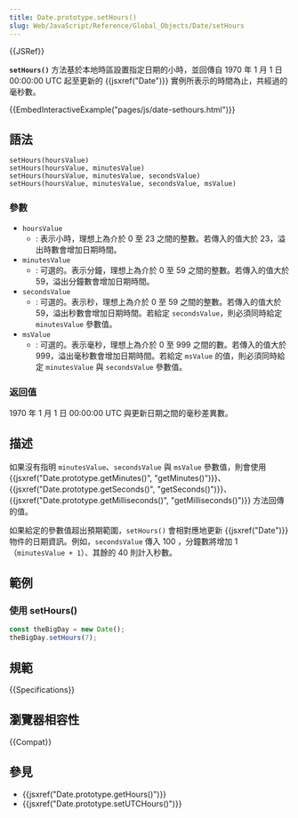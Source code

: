 ```yaml
---
title: Date.prototype.setHours()
slug: Web/JavaScript/Reference/Global_Objects/Date/setHours
---
```


{{JSRef}}

**`setHours()`** 方法基於本地時區設置指定日期的小時，並回傳自 1970 年 1 月 1 日 00:00:00 UTC 起至更新的 {{jsxref("Date")}} 實例所表示的時間為止，共經過的毫秒數。

{{EmbedInteractiveExample("pages/js/date-sethours.html")}}

## 語法

```js-nolint
setHours(hoursValue)
setHours(hoursValue, minutesValue)
setHours(hoursValue, minutesValue, secondsValue)
setHours(hoursValue, minutesValue, secondsValue, msValue)
```

### 參數

- `hoursValue`
  - : 表示小時，理想上為介於 0 至 23 之間的整數。若傳入的值大於 23，溢出時數會增加日期時間。
- `minutesValue`
  - : 可選的。表示分鐘，理想上為介於 0 至 59 之間的整數。若傳入的值大於 59，溢出分鐘數會增加日期時間。
- `secondsValue`
  - : 可選的。表示秒，理想上為介於 0 至 59 之間的整數。若傳入的值大於 59，溢出秒數會增加日期時間。若給定 `secondsValue`，則必須同時給定 `minutesValue` 參數值。
- `msValue`
  - : 可選的。表示毫秒，理想上為介於 0 至 999 之間的數。若傳入的值大於 999，溢出毫秒數會增加日期時間。若給定 `msValue` 的值，則必須同時給定 `minutesValue` 與 `secondsValue` 參數值。

### 返回值

1970 年 1 月 1 日 00:00:00 UTC 與更新日期之間的毫秒差異數。

## 描述

如果沒有指明 `minutesValue`、`secondsValue` 與 `msValue` 參數值，則會使用 {{jsxref("Date.prototype.getMinutes()", "getMinutes()")}}、{{jsxref("Date.prototype.getSeconds()", "getSeconds()")}}、{{jsxref("Date.prototype.getMilliseconds()", "getMilliseconds()")}} 方法回傳的值。

如果給定的參數值超出預期範圍，`setHours()` 會相對應地更新 {{jsxref("Date")}} 物件的日期資訊。例如，`secondsValue` 傳入 100 ，分鐘數將增加 1（`minutesValue + 1`）、其餘的 40 則計入秒數。

## 範例

### 使用 setHours()

```js
const theBigDay = new Date();
theBigDay.setHours(7);
```

## 規範

{{Specifications}}

## 瀏覽器相容性

{{Compat}}

## 參見

- {{jsxref("Date.prototype.getHours()")}}
- {{jsxref("Date.prototype.setUTCHours()")}}
